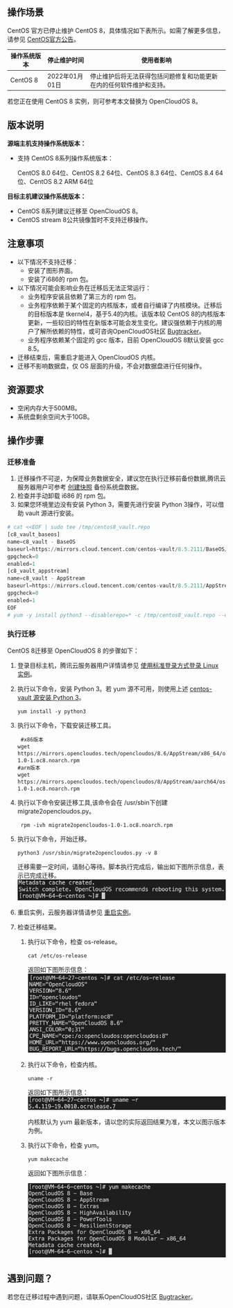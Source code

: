 ## 操作场景

CentOS 官方已停止维护 CentOS 8，具体情况如下表所示。如需了解更多信息，请参见 [CentOS官方公告](https://blog.centos.org/2020/12/future-is-centos-stream/?spm=a2c4g.11174386.n2.3.348f4c07hk46v4)。

| 操作系统版本 | 停止维护时间 | 使用者影响 |
|---------|---------|---------|
| CentOS 8  | 2022年01月01日 | 停止维护后将无法获得包括问题修复和功能更新在内的任何软件维护和支持。 |

若您正在使用 CentOS 8 实例，则可参考本文替换为 OpenCloudOS 8。


## 版本说明
 
**源端主机支持操作系统版本：**

- 支持 CentOS 8系列操作系统版本：

    CentOS 8.0 64位、CentOS 8.2 64位、CentOS 8.3 64位、CentOS 8.4 64位、CentOS 8.2 ARM 64位

**目标主机建议操作系统版本：**

- CentOS 8系列建议迁移至 OpenCloudOS 8。
- CentOS stream 8公共镜像暂时不支持迁移操作。

## 注意事项
 
- 以下情况不支持迁移：
	- 安装了图形界面。
	- 安装了i686的 rpm 包。
- 以下情况可能会影响业务在迁移后无法正常运行：
	- 业务程序安装且依赖了第三方的 rpm 包。
	- 业务程序依赖于某个固定的内核版本，或者自行编译了内核模块。迁移后的目标版本是 tkernel4，基于5.4的内核。该版本较 CentOS 8的内核版本更新，一些较旧的特性在新版本可能会发生变化。建议强依赖于内核的用户了解所依赖的特性，或可咨询OpenCloudOS社区 [Bugtracker](https://bugs.opencloudos.tech)。
	- 业务程序依赖某个固定的 gcc 版本，目前 OpenCloudOS 8默认安装 gcc 8.5。
- 迁移结束后，需重启才能进入 OpenCloudOS 内核。
- 迁移不影响数据盘，仅 OS 层面的升级，不会对数据盘进行任何操作。


## 资源要求
 
- 空闲内存大于500MB。
- 系统盘剩余空间大于10GB。


## 操作步骤

### 迁移准备

1. 迁移操作不可逆，为保障业务数据安全，建议您在执行迁移前备份数据,腾讯云服务器用户可参考 [创建快照](https://cloud.tencent.com/document/product/362/5755) 备份系统盘数据。
2. 检查并手动卸载 i686 的 rpm 包。
3. 如果您环境里边没有安装 Python 3，需要先进行安装 Python 3操作，可以借助 vault 源进行安装。
```python
# cat <<EOF | sudo tee /tmp/centos8_vault.repo
[c8_vault_baseos]
name=c8_vault - BaseOS
baseurl=https://mirrors.cloud.tencent.com/centos-vault/8.5.2111/BaseOS/\$basearch/os/
gpgcheck=0
enabled=1
[c8_vault_appstream]
name=c8_vault - AppStream
baseurl=https://mirrors.cloud.tencent.com/centos-vault/8.5.2111/AppStream/\$basearch/os/
gpgcheck=0
enabled=1
EOF
# yum -y install python3 --disablerepo=* -c /tmp/centos8_vault.repo --enablerepo=c8_vault*
```


### 执行迁移

CentOS 8迁移至 OpenCloudOS 8 的步骤如下：

1. 登录目标主机，腾讯云服务器用户详情请参见 [使用标准登录方式登录 Linux 实例](https://cloud.tencent.com/document/product/213/5436)。
2. 执行以下命令，安装 Python 3。若 yum 源不可用，则使用上述 [centos-vault 源安装 Python 3](#_6)。

    ```shell
    yum install -y python3
    ```

3. 执行以下命令，下载安装迁移工具。

    ```shell
     #x86版本
    wget https://mirrors.opencloudos.tech/opencloudos/8.6/AppStream/x86_64/os/Packages/migrate2opencloudos-1.0-1.oc8.noarch.rpm
    #arm版本
    wget https://mirrors.opencloudos.tech/opencloudos/8/AppStream/aarch64/os/Packages/migrate2opencloudos-1.0-1.oc8.noarch.rpm 
    ```

4. 执行以下命令安装迁移工具,该命令会在 /usr/sbin下创建 migrate2opencloudos.py。

    ```shell
     rpm -ivh migrate2opencloudos-1.0-1.oc8.noarch.rpm
    ```

5. 执行以下命令，开始迁移。
    
    ```shell
    python3 /usr/sbin/migrate2opencloudos.py -v 8
    ``` 

    迁移需要一定时间，请耐心等待。脚本执行完成后，输出如下图所示信息，表示已完成迁移。
    ![avatar](./images/migrate_complate.png)

6. 重启实例，云服务器详情请参见 [重启实例](https://cloud.tencent.com/document/product/213/4928)。

7. 检查迁移结果。

	1. 执行以下命令，检查 os-release。

	    ```shell
	    cat /etc/os-release
	    ```

	    返回如下图所示信息：
       ![avatar](./images/os_release.png)  

	2. 执行以下命令，检查内核。

	    ```shell
	    uname -r
	    ```

	    返回如下图所示信息：  
	    ![avatar](./images/kernel_check.png) 

	    内核默认为 yum 最新版本，请以您的实际返回结果为准，本文以图示版本为例。


	3. 执行以下命令，检查 yum。
	    ```shell
	    yum makecache
	    ```

	    返回如下图所示信息：

	    ![avatar](./images/yum_check.png)

## 遇到问题？

若您在迁移过程中遇到问题，请联系OpenCloudOS社区 [Bugtracker](https://www.opencloudos.org/?page_id=509)。
